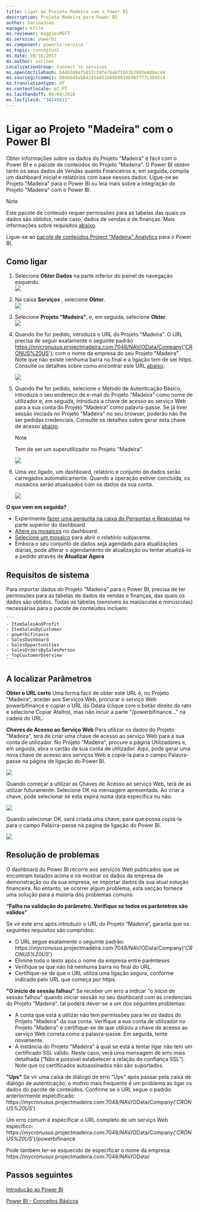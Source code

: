 ```yaml
---
title: Ligar ao Projeto Madeira com o Power BI
description: Projeto Madeira para Power BI
author: SarinaJoan
manager: kfile
ms.reviewer: maggiesMSFT
ms.service: powerbi
ms.component: powerbi-service
ms.topic: conceptual
ms.date: 10/16/2017
ms.author: sarinas
LocalizationGroup: Connect to services
ms.openlocfilehash: b4462d8ef5037cf4fe76a6ff061b7993e8d8ec44
ms.sourcegitcommit: 80d6b45eb84243e801b60b9038b9bff77c30d5c8
ms.translationtype: HT
ms.contentlocale: pt-PT
ms.lasthandoff: 06/04/2018
ms.locfileid: "34245611"
---
```

# <a name="connect-to-project-madeira-with-power-bi"></a>Ligar ao Projeto "Madeira" com o Power BI
Obter informações sobre os dados do Projeto "Madeira" é fácil com o Power BI e o pacote de conteúdos do Projeto "Madeira". O Power BI obtém tanto os seus dados de Vendas quanto Financeiros e, em seguida, compila um dashboard inicial e relatórios com base nesses dados.
Ligue-se ao Projeto "Madeira" para o Power BI ou leia mais sobre a integração do Projeto "Madeira" com o Power BI.

>[!NOTE]
>Este pacote de conteúdo requer permissões para as tabelas das quais os dados são obtidos, neste caso, dados de vendas e de finanças. Mais informações sobre requisitos [abaixo](#Requirements).

Ligue-se ao [pacote de conteúdos Project "Madeira" Analytics](https://app.powerbi.com/getdata/services/project-madeira) para o Power BI.

## <a name="how-to-connect"></a>Como ligar
1. Selecione **Obter Dados** na parte inferior do painel de navegação esquerdo.  
    ![](media/service-connect-to-project-madeira/getdata.png)
2. Na caixa **Serviços** , selecione **Obter**.  
    ![](media/service-connect-to-project-madeira/services.png)
3. Selecione **Projeto "Madeira"**, e, em seguida, selecione **Obter**.  
    ![](media/service-connect-to-project-madeira/projectmadeira.png)
4. Quando lhe for pedido, introduza o URL do Projeto "Madeira". O URL precisa de seguir exatamente o seguinte padrão https://mycronusus.projectmadeira.com:7048/NAV/OData/Company('CRONUS%20US'), com o nome da empresa do seu Projeto "Madeira". Note que não existe nenhuma barra no final e a ligação tem de ser https. Consulte os detalhes sobre como encontrar este URL [abaixo](#FindingParams).  
   
    ![](media/service-connect-to-project-madeira/params.png)
5. Quando lhe for pedido, selecione o Método de Autenticação Básico, introduza o seu endereço de e-mail do Projeto "Madeira" como nome de utilizador e, em seguida, introduza a chave de acesso ao serviço Web para a sua conta do Projeto "Madeira" como palavra-passe. Se já tiver sessão iniciada no Projeto "Madeira" no seu browser, poderão não lhe ser pedidas credenciais. Consulte os detalhes sobre gerar esta chave de acesso [abaixo](#FindingParams).  
   
    >[!NOTE]
    >Tem de ser um superutilizador no Projeto "Madeira".
   
   ![](media/service-connect-to-project-madeira/creds.png)
6. Uma vez ligado, um dashboard, relatório e conjunto de dados serão carregados automaticamente. Quando a operação estiver concluída, os mosaicos serão atualizados com os dados da sua conta.  
   
    ![](media/service-connect-to-project-madeira/dashboard.png)

**O que vem em seguida?**

* Experimente [fazer uma pergunta na caixa de Perguntas e Respostas](power-bi-q-and-a.md) na parte superior do dashboard
* [Altere os mosaicos](service-dashboard-edit-tile.md) no dashboard.
* [Selecione um mosaico](service-dashboard-tiles.md) para abrir o relatório subjacente.
* Embora o seu conjunto de dados seja agendado para atualizações diárias, pode alterar o agendamento de atualização ou tentar atualizá-lo a pedido através de **Atualizar Agora**

<a name="Requirements"></a>

## <a name="system-requirements"></a>Requisitos de sistema
Para importar dados do Projeto "Madeira" para o Power BI, precisa de ter permissões para as tabelas de dados de vendas e finanças, das quais os dados são obtidos. Todas as tabelas (sensíveis às maiúsculas e minúsculas) necessárias para o pacote de conteúdos incluem:  
 
    ´´´ 
    - ItemSalesAndProfit  
    - ItemSalesByCustomer  
    - powerbifinance  
    - SalesDashboard  
    - SalesOpportunities  
    - SalesOrdersBySalesPerson  
    - TopCustomerOverview  
    ´´´ 

<a name="FindingParams"></a>

## <a name="finding-parameters"></a>A localizar Parâmetros
**Obter o URL certo** Uma forma fácil de obter este URL é, no Projeto "Madeira", aceder aos Serviços Web, procurar o serviço Web powerbifinance e copiar o URL do Odata (clique com o botão direito do rato e selecione Copiar Atalho), mas não incuir a parte "/powerbifinance…" na cadeia do URL.

**Chaves de Acesso ao Serviço Web** Para utilizar os dados do Projeto "Madeira", terá de criar uma chave de acesso ao serviço Web para a sua conta de utilizador. No Projeto "Madeira", procure a página Utilizadores e, em seguida, abra o cartão da sua conta de utilizador. Aqui, pode gerar uma nova chave de acesso aos serviços Web e copiá-la para o campo Palavra-passe na página de ligação do Power BI.

![](media/service-connect-to-project-madeira/accesskey.png)

Quando começar a utilizar as Chaves de Acesso ao serviço Web, terá de as utilizar futuramente. Selecione OK na mensagem apresentada.
Ao criar a chave, pode selecionar se esta expira numa data específica ou não.

![](media/service-connect-to-project-madeira/accesskey2.png)

Quando selecionar OK, será criada uma chave, para que possa copiá-la para o campo Palavra-passe na página de ligação do Power BI.

![](media/service-connect-to-project-madeira/accesskey3.png)

## <a name="troubleshooting"></a>Resolução de problemas
O dashboard do Power BI recorre aos serviços Web publicados que se encontram listados acima e irá mostrar os dados da empresa de demonstração ou da sua empresa, se importar dados da sua atual solução financeira. No entanto, se ocorrer algum problema, esta secção fornece uma solução para a maioria dos problemas comuns.

**“Falha na validação do parâmetro. Verifique se todos os parâmetros são válidos”**

Se vir este erro após introduzir o URL do Projeto “Madeira”, garanta que os seguintes requisitos são cumpridos:  

   - O URL segue exatamente o seguinte padrão: https://*mycronusus*.projectmadeira.com:7048/NAV/OData/Company('*CRONUS%20US*')  
   - Elimine todo o texto após o nome da empresa entre parênteses  
   - Verifique se que não há nenhuma barra no final do URL.  
   - Certifique-se de que o URL utiliza uma ligação segura, conforme indicado pelo URL que começa por https.  

**"O início de sessão falhou"** Se receber um erro a indicar "o início de sessão falhou" quando iniciar sessão no seu dashboard com as credenciais do Projeto "Madeira", tal poderá dever-se a um dos seguintes problemas:  

   - A conta que está a utilizar não tem permissões para ler os dados do Projeto "Madeira" da sua conta. Verifique a sua conta de utilizador no Projeto "Madeira" e certifique-se de que utilizou a chave de acesso ao serviço Web correta como a palavra-passe. Em seguida, tente novamente.  
   - A instância do Projeto "Madeira" à qual se está a tentar ligar não tem um certificado SSL válido. Neste caso, verá uma mensagem de erro mais detalhada (“Não é possível estabelecer a relação de confiança SSL”). Note que os certificados autoassinados não são suportados.  

**"Ups"** Se vir uma caixa de diálogo de erro "Ups" após passar pela caixa de diálogo de autenticação, o motivo mais frequente é um problema ao ligar os dados do pacote de conteúdos. Confirme se o URL segue o padrão anteriormente especificado:  
    https://*mycronusus*.projectmadeira.com:7048/NAV/OData/Company('*CRONUS%20US*')

Um erro comum é especificar o URL completo de um serviço Web específico:  
    https://*mycronusus*.projectmadeira.com:7048/NAV/OData/Company('*CRONUS%20US*')/powerbifinance

Pode também ter-se esquecido de especificar o nome da empresa:   
    https://*mycronusus*.projectmadeira.com:7048/NAV/OData/

## <a name="next-steps"></a>Passos seguintes
[Introdução ao Power BI](service-get-started.md)

[Power BI - Conceitos Básicos](service-basic-concepts.md)

